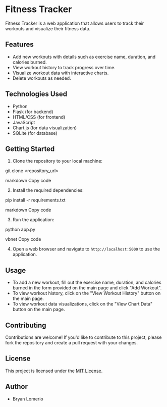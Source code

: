 # Fitness Tracker

Fitness Tracker is a web application that allows users to track their workouts and visualize their fitness data.

## Features

- Add new workouts with details such as exercise name, duration, and calories burned.
- View workout history to track progress over time.
- Visualize workout data with interactive charts.
- Delete workouts as needed.

## Technologies Used

- Python
- Flask (for backend)
- HTML/CSS (for frontend)
- JavaScript
- Chart.js (for data visualization)
- SQLite (for database)

## Getting Started

1. Clone the repository to your local machine:

git clone <repository_url>

markdown
Copy code

2. Install the required dependencies:

pip install -r requirements.txt

markdown
Copy code

3. Run the application:

python app.py

vbnet
Copy code

4. Open a web browser and navigate to `http://localhost:5000` to use the application.

## Usage

- To add a new workout, fill out the exercise name, duration, and calories burned in the form provided on the main page and click "Add Workout".
- To view workout history, click on the "View Workout History" button on the main page.
- To view workout data visualizations, click on the "View Chart Data" button on the main page.

## Contributing

Contributions are welcome! If you'd like to contribute to this project, please fork the repository and create a pull request with your changes.

## License

This project is licensed under the [MIT License](LICENSE).

## Author

- Bryan Lomerio
